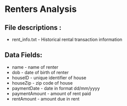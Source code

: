 # Renters Analysis

## File descriptions : 
- rent_info.txt - Historical rental transaction information 

## Data Fields:
- name - name of renter
- dob - date of birth of renter
- houseID - unique identifier of house
- houseZip - zip code of house 
- paymentDate - date in format dd/mm/yyyy
- paymentAmount - amount of rent paid 
- rentAmount - amount due in rent